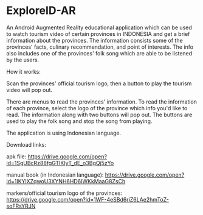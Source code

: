 # ExploreID-AR
An Android Augmented Reality educational application which can be used to watch tourism video of certain provinces in INDONESIA and get a brief information about the provinces. The information consists some of the provinces' facts, culinary recommendation, and point of interests. The info also includes one of the provinces' folk song which are able to be listened by the users.

How it works:

Scan the provinces' official tourism logo, then a button to play the tourism video will pop out. 

There are menus to read the provinces' information. To read the information of each province, select the logo of the province which info you'd like to read. The information along with two buttons will pop out. The buttons are used to play the folk song and stop the song from playing.

The application is using Indonesian language.


Download links:

apk file: https://drive.google.com/open?id=1SgUBcRz88fgGTIKIyT_dE_o3BgQj5zYo

manual book (in Indonesian language): https://drive.google.com/open?id=1IKYlXZqwoU3XYNH6HD6IWKkMaaG8ZsCh

markers/official tourism logo of the provinces: https://drive.google.com/open?id=1WF-4eSBd6riZ6LAe2hmToZ-soFRsYRJN
